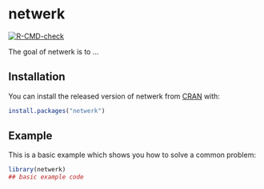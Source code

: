 
# netwerk

<!-- badges: start -->
[![R-CMD-check](https://github.com/pedrohbraga/netwerk/workflows/R-CMD-check/badge.svg)](https://github.com/pedrohbraga/netwerk/actions)
<!-- badges: end -->

The goal of netwerk is to ...

## Installation

You can install the released version of netwerk from [CRAN](https://CRAN.R-project.org) with:

``` r
install.packages("netwerk")
```

## Example

This is a basic example which shows you how to solve a common problem:

``` r
library(netwerk)
## basic example code
```

